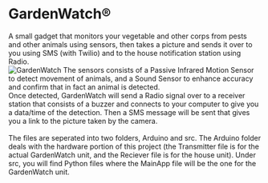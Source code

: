 # GardenWatch®
A small gadget that monitors your vegetable and other corps from pests and other animals using sensors, then takes a picture and sends it over to you using SMS (with Twilio) and to the house notification station using Radio.
<br>
![GardenWatch](https://github.com/RidwanA123/Jamhacks-GardenWatch-/blob/main/product.jpg?raw=true)
The sensors consists of a Passive Infrared Motion Sensor to detect movement of animals, and a Sound Sensor to enhance accuracy and confirm that in fact an animal is detected. 
<br>
Once detected, GardenWatch will send a Radio signal over to a receiver station that consists of a buzzer and connects to your computer to give you a data/time of the detection. Then a SMS message will be sent that gives you a link to the picture taken by the camera.
<br>
<br>
The files are seperated into two folders, Arduino and src. The Arduino folder deals with the hardware portion of this project (the Transmitter file is for the actual GardenWatch unit, and the Reciever file is for the house unit). Under src, you will find Python files where the MainApp file will be the one for the GardenWatch unit.



